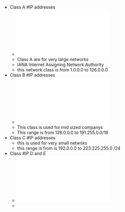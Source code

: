 - Class A #IP addresses
	- ![07-02+Class+A+IP+Addresses.pdf](../assets/07-02+Class+A+IP+Addresses_1688446644942_0.pdf)
	- Class A are for very large networks
	- IANA Internet Assigning Network Authority
	- this network class is from 1.0.0.0 to 126.0.0.0
- Class B #IP addresses
	- ![07-03+IP+Address+Classes+B+and+C.pdf](../assets/07-03+IP+Address+Classes+B+and+C_1688447049371_0.pdf)
	- This class is used for mid sized companys
	- This range is from 128.0.0.0 to 191.255.0.0/16
- Class C #IP addresses
	- this is used for very small netwoks
	- this range is from is 192.0.0.0 to 223.225.255.0 /24
- Class #IP D and E
	- ![07-04+IP+Address+Classes+D+and+E.pdf](../assets/07-04+IP+Address+Classes+D+and+E_1688447793618_0.pdf)
	-